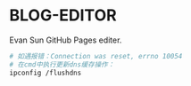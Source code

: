 # BLOG-EDITOR
Evan Sun GitHub Pages editer.
```sh
# 如遇报错：Connection was reset, errno 10054
# 在cmd中执行更新dns缓存操作：
ipconfig /flushdns
```